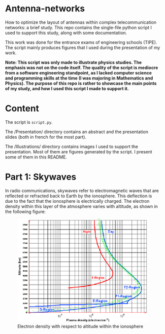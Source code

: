 # Antenna-networks

How to optimize the layout of antennas within complex telecommunication networks: a brief study. This repo contains the single-file python script I used to support this study, along with some documentation.

This work was done for the entrance exams of engineering schools (TIPE). The script mainly produces figures that I used during the presentation of my work.

<strong>Note: This script was only made to illustrate physics studies. The emphasis was not on the code itself. The quality of the script is mediocre from a software engineering standpoint, as I lacked computer science and programming skills at the time (I was majoring in Mathematics and Physics).
The purpose of this repo is rather to showcase the main points of my study, and how I used this script I made to support it.</strong>

# Content

The script is <code>script.py</code>.

The /Presentation/ directory contains an abstract and the presentation slides (both in french for the most part).

The /Illustrations/ directory contains images I used to support the presentation. Most of them are figures generated by the script. I present some of them in this README.

# Part 1: Skywaves

In radio communications, skywaves refer to electromagnetic waves that are reflected or refracted back to Earth by the ionosphere. This deflection is due to the fact that the ionosphere is electrically charged. The electron density within this layer of the atmosphere varies with altitude, as shown in the following figure:

<figure>
    <img src="Illustrations/electron_density.png" alt="Electron density with respect to altitude within the ionosphere">
    <figcaption>Electron density with respect to altitude within the ionosphere</figcaption>
</figure>
